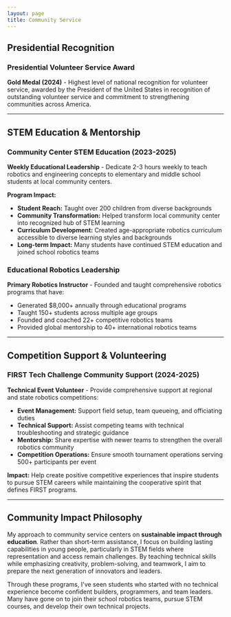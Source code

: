 ```yaml
---
layout: page
title: Community Service
---
```


## Presidential Recognition

### Presidential Volunteer Service Award
**Gold Medal (2024)** - Highest level of national recognition for volunteer service, awarded by the President of the United States in recognition of outstanding volunteer service and commitment to strengthening communities across America.

---

## STEM Education & Mentorship

### Community Center STEM Education (2023-2025)
**Weekly Educational Leadership** - Dedicate 2-3 hours weekly to teach robotics and engineering concepts to elementary and middle school students at local community centers.

**Program Impact:**
- **Student Reach:** Taught over 200 children from diverse backgrounds
- **Community Transformation:** Helped transform local community center into recognized hub of STEM learning
- **Curriculum Development:** Created age-appropriate robotics curriculum accessible to diverse learning styles and backgrounds
- **Long-term Impact:** Many students have continued STEM education and joined school robotics teams

### Educational Robotics Leadership
**Primary Robotics Instructor** - Founded and taught comprehensive robotics programs that have:
- Generated $8,000+ annually through educational programs
- Taught 150+ students across multiple age groups
- Founded and coached 22+ competitive robotics teams
- Provided global mentorship to 40+ international robotics teams

---

## Competition Support & Volunteering

### FIRST Tech Challenge Community Support (2024-2025)
**Technical Event Volunteer** - Provide comprehensive support at regional and state robotics competitions:

- **Event Management:** Support field setup, team queueing, and officiating duties
- **Technical Support:** Assist competing teams with technical troubleshooting and strategic guidance
- **Mentorship:** Share expertise with newer teams to strengthen the overall robotics community
- **Competition Operations:** Ensure smooth tournament operations serving 500+ participants per event

**Impact:** Help create positive competitive experiences that inspire students to pursue STEM careers while maintaining the cooperative spirit that defines FIRST programs.

---

## Community Impact Philosophy

My approach to community service centers on **sustainable impact through education**. Rather than short-term assistance, I focus on building lasting capabilities in young people, particularly in STEM fields where representation and access remain challenges. By teaching technical skills while emphasizing creativity, problem-solving, and teamwork, I aim to prepare the next generation of innovators and leaders.

Through these programs, I've seen students who started with no technical experience become confident builders, programmers, and team leaders. Many have gone on to join their school robotics teams, pursue STEM courses, and develop their own technical projects.
